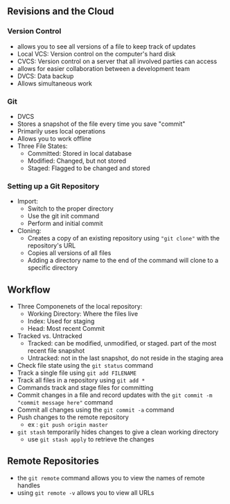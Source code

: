## Revisions and the Cloud

### Version Control
- allows you to see all versions of a file to keep track of updates
- Local VCS: Version control on the computer's hard disk
- CVCS: Version control on a server that all involved parties can access
- allows for easier collaboration between a development team
- DVCS: Data backup
- Allows simultaneous work

### Git
- DVCS
- Stores a snapshot of the file every time you save "commit"
- Primarily uses local operations
- Allows you to work offline
- Three File States:
  - Committed: Stored in local database
  - Modified: Changed, but not stored
  - Staged: Flagged to be changed and stored

### Setting up a Git Repository
- Import:
  - Switch to the proper directory
  - Use the git init command
  - Perform and initial commit
- Cloning:
  - Creates a copy of an existing repository using `"git clone"` with the repository's URL
  - Copies all versions of all files
  - Adding a directory name to the end of the command will clone to a specific directory

## Workflow
- Three Componenets of the local repository:
  - Working Directory: Where the files live
  - Index: Used for staging
  - Head: Most recent Commit
- Tracked vs. Untracked
  - Tracked: can be modified, unmodified, or staged. part of the most recent file snapshot
  - Untracked: not in the last snapshot, do not reside in the staging area
- Check file state using the `git status` command
- Track a single file using `git add FILENAME`
- Track all files in a repository using `git add *`
- Commands track and stage files for committing
- Commit changes in a file and record updates with the `git commit -m "commit message here"` command
- Commit all changes using the `git commit -a` command
- Push changes to the remote repository
  -  ex : `git push origin master`
- `git stash` temporarily hides changes to give a clean working directory
  - use `git stash apply` to retrieve the changes

## Remote Repositories
- the `git remote` command allows you to view the names of remote handles
- using `git remote -v` allows you to view all URLs
